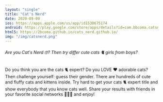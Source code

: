 ```yaml
---
layout: "single"
title: "Cat's Nerd"
date: 2020-09-09
ios: https://apps.apple.com/us/app/id1530675174
android: https://play.google.com/store/apps/details?id=com.bbcoma.catsnerd
html5: https://2bcoma.github.io/cats_nerd.github.io/
img: "/img/catsnerd.png"
---
```


###### Are you Cat's Nerd 🤓? Then try differ cute cats 🐈 girls from boys?

Do you think you are the cats 🐈 expert? Do you LOVE ❤️ adorable cats? Then challenge yourself: guess their gender. There are hundreds of cute and fluffy cats and kittens inside. Try hard to get your cats 🐈 expert title and show everybody that you know cats well. Share your results with friends in your favorite social networks 💙💙💙 and enjoy!